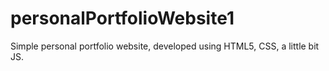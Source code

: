 # personalPortfolioWebsite1
Simple personal portfolio website, developed using HTML5, CSS, a little bit JS.
